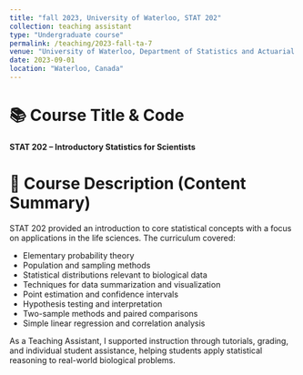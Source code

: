 ```yaml
---
title: "fall 2023, University of Waterloo, STAT 202"
collection: teaching assistant
type: "Undergraduate course"
permalink: /teaching/2023-fall-ta-7
venue: "University of Waterloo, Department of Statistics and Actuarial Science"
date: 2023-09-01
location: "Waterloo, Canada"
---
```


📚 Course Title & Code
======
**STAT 202 – Introductory Statistics for Scientists**

🧾 Course Description (Content Summary)
======
STAT 202 provided an introduction to core statistical concepts with a focus on applications in the life sciences. The curriculum covered:

- Elementary probability theory  
- Population and sampling methods  
- Statistical distributions relevant to biological data  
- Techniques for data summarization and visualization  
- Point estimation and confidence intervals  
- Hypothesis testing and interpretation  
- Two-sample methods and paired comparisons  
- Simple linear regression and correlation analysis  

As a Teaching Assistant, I supported instruction through tutorials, grading, and individual student assistance, helping students apply statistical reasoning to real-world biological problems.